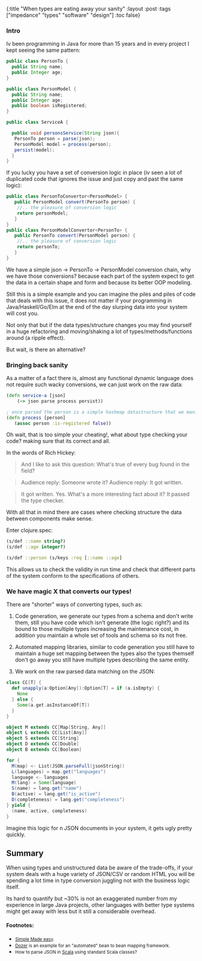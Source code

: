 {:title "When types are eating away your sanity"
 :layout :post
 :tags  ["impedance" "types" "software" "design"]
 :toc false}

### Intro
Iv been programming in Java for more than 15 years and in every project I kept seeing the same pattern:

```java
public class PersonTo {
  public String name;
  public Integer age;
}

public class PersonModel {
  public String name;
  public Integer age;
  public boolean isRegistered;
}

public class ServiceA {

  public void personsService(String json){
   PersonTo person = parse(json);
   PersonModel model = process(person);
   persist(model);
  }
}

```

If you lucky you have a set of conversion logic in place (iv seen a lot of duplicated code that ignores the issue and just copy and past the same logic):


```java
public class PersonToConvertor<PersonModel> {
   public PersonModel convert(PersonTo person) {
    //.. the pleasure of conversion logic
    return personModel;
   }
}
public class PersonModelConvertor<PersonTo> {
   public PersonTo convert(PersonModel person) {
    //.. the pleasure of conversion logic
    return personTo;
   }
}
```

We have a simple json -> PersonTo -> PersonModel conversion chain, why we have those conversions? because each part of the system expect to get the data in a certain shape and form and because its better OOP modeling.

Still this is a simple example and you can imagine the piles and piles of code that deals with this issue, it does not matter if your programming in Java/Haskell/Go/Elm at the end of the day slurping data into your system will cost you.

Not only that but if the data types/structure changes you may find yourself in a huge refactoring and moving/shaking a lot of types/methods/functions around (a ripple effect).

But wait, is there an alternative?

### Bringing back sanity

As a matter of a fact there is, almost any functional dynamic language does not require such wacky conversions, we can just work on the raw data:

```clojure
(defn service-a [json]
    (-> json parse process persist))

; once parsed the person is a simple hashmap datastructure that we manipulate
(defn process [person]
   (assoc person :is-registered false))
```

Oh wait, that is too simple your cheating!, what about type checking your code? making sure that its correct and all.


In the words of Rich Hickey:

>And I like to ask this question: What's true of every bug found in the field?

>Audience reply: Someone wrote it? Audience reply: It got written.

>It got written. Yes. What's a more interesting fact about it? It passed the type checker.

With all that in mind there are cases where checking structure the data between components make sense.

Enter clojure.spec:

```clojure
(s/def ::name string?)
(s/def ::age integer?)

(s/def ::person (s/keys :req [::name ::age]
```

This allows us to check the validity in run time and check that different parts of the system conform to the specifications of others.

### We have magic X that converts our types!

There are "shorter" ways of converting types, such as:

1. Code generation, we generate our types from a schema and don't write them, still you have code which isn't generate (the logic right?) and its bound to those multiple types increasing the maintenance cost, in addition you maintain a whole set of tools and schema so its not free.

2. Automated mapping libraries, similar to code generation you still have to maintain a huge set mapping between the types also the types themself don't go away you still have multiple types describing the same entity.

3. We work on the raw parsed data matching on the JSON:

```scala
class CC[T] {
  def unapply(a:Option[Any]):Option[T] = if (a.isEmpty) {
    None
  } else {
    Some(a.get.asInstanceOf[T])
  }
}

object M extends CC[Map[String, Any]]
object L extends CC[List[Any]]
object S extends CC[String]
object D extends CC[Double]
object B extends CC[Boolean]

for {
  M(map) <- List(JSON.parseFull(jsonString))
  L(languages) = map.get("languages")
  language <- languages
  M(lang) = Some(language)
  S(name) = lang.get("name")
  B(active) = lang.get("is_active")
  D(completeness) = lang.get("completeness")
} yield {
  (name, active, completeness)
}
```

Imagine this logic for n JSON documents in your system, it gets ugly pretty quickly.

## Summary

When using types and unstructured data be aware of the trade-offs, if your system deals with a huge variety of JSON/CSV or random HTML you will be spending a lot time in type conversion juggling not with the business logic itself.

Its hard to quantify but ~30% is not an exaggerated number from my experience in large Java projects, other languages with better type systems might get away with less but it still a considerable overhead.

#### Footnotes:

* <small>[Simple Made easy](https://github.com/matthiasn/talk-transcripts/blob/master/Hickey_Rich/SimpleMadeEasy.md).</small>
* <small>[Dozer](http://dozer.sourceforge.net/) is an example for an "automated" bean to bean mapping framework.</small>
* <small> How to parse JSON in [Scala](https://stackoverflow.com/questions/4170949/how-to-parse-json-in-scala-using-standard-scala-classes) using standard Scala classes?</small>


